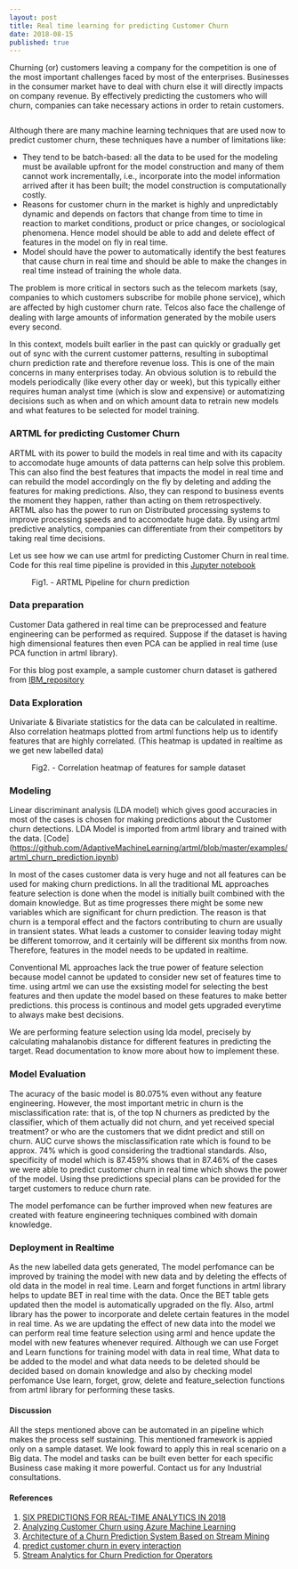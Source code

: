 ```yaml
---
layout: post
title: Real time learning for predicting Customer Churn
date: 2018-08-15
published: true
---
```

Churning (or) customers leaving a company for the competition is one of the most important challenges faced by most of the enterprises. Businesses in the consumer market have to deal with churn else it will directly impacts on company revenue. By effectively predicting the customers who will churn, companies can take necessary actions in order to retain customers.

<figure>
	<img src="{{ '/assets/img/churn.jpg' | prepend: site.baseurl }}" alt=""> 
</figure>

Although there are many machine learning techniques that are used now to predict customer churn, these techniques have a number of limitations like:
- They tend to be batch-based: all the data to be used for the modeling must be available upfront for the model construction and many of them cannot work incrementally, i.e., incorporate into the model information arrived after it has been built; the model construction is computationally costly.
- Reasons for customer churn in the market is highly and unpredictably dynamic and depends on factors that change from time to time in reaction to market conditions, product or price changes, or sociological phenomena. Hence model should be able to add and delete effect of features in the model on fly in real time.
- Model should have the power to automatically identify the best features that cause churn in real time and should be able to make the changes in real time instead of training the whole data.

The problem is more critical in sectors such as the telecom markets (say, companies to which customers subscribe for mobile phone service), which are aﬀected by high customer churn rate. Telcos also face the challenge of dealing with large amounts of information generated by the mobile users every second.

In this context, models built earlier in the past can quickly or gradually get out of sync with the current customer patterns, resulting in suboptimal churn prediction rate and therefore revenue loss. This is one of the main concerns in many enterprises today. An obvious solution is to rebuild the models periodically (like every other day or week), but this typically either requires human analyst time (which is slow and expensive) or automatizing decisions such as when and on which amount data to retrain new models and what features to be selected for model training.

### ARTML for predicting Customer Churn

ARTML with its power to build the models in real time and with its capacity to accomodate huge amounts of data patterns can help solve this problem. This can also find the best features that impacts the model in real time and can rebuild the model accordingly on the fly by deleting and adding the features for making predictions. Also, they can respond to business events the moment they happen, rather than acting on them retrospectively. ARTML also has the power to run on Distributed processing systems to improve processing speeds and to accomodate huge data. By using artml predictive analytics, companies can differentiate from their competitors by taking real time decisions.

Let us see how we can use artml for predicting Customer Churn in real time. Code for this real time pipeline is provided in this [Jupyter notebook](https://github.com/AdaptiveMachineLearning/artml/blob/master/examples/artml_churn_prediction.ipynb)

<figure>
	<img src="{{ '/assets/img/churn_artml.png' | prepend: site.baseurl }}" alt=""> 
	<figcaption>Fig1. - ARTML Pipeline for churn prediction  </figcaption>
</figure>

### Data preparation

Customer Data gathered in real time can be preprocessed and feature engineering can be performed as required. Suppose if the dataset is having high dimensional features then even PCA can be applied in real time (use PCA function in artml library).

For this blog post example, a sample customer churn dataset is gathered from [IBM_repository](https://www.ibm.com/communities/analytics/watson-analytics-blog/predictive-insights-in-the-telco-customer-churn-data-set/)

### Data Exploration

Univariate & Bivariate statistics for the data can be calculated in realtime. Also correlation heatmaps plotted from artml functions help us to identify features that are highly correlated. (This heatmap is updated in realtime as we get new labelled data)


<figure>
	<img src="{{ '/assets/img/churn_heatmap.PNG' | prepend: site.baseurl }}" alt=""> 
	<figcaption>Fig2. - Correlation heatmap of features for sample dataset  </figcaption>
</figure>

### Modeling

Linear discriminant analysis (LDA model) which gives good accuracies in most of the cases is chosen for making predictions about the Customer churn detections. LDA Model is imported from artml library and trained with the data. [Code] (https://github.com/AdaptiveMachineLearning/artml/blob/master/examples/artml_churn_prediction.ipynb)

In most of the cases customer data is very huge and not all features can be used for making churn predictions. In all the traditional ML approaches feature selection is done when the model is initially built combined with the domain knowledge. But as time progresses there might be some new variables which are significant for churn prediction. The reason is that churn is a temporal effect and the factors contributing to churn are usually in transient states. What leads a customer to consider leaving today might be different tomorrow, and it certainly will be different six months from now. Therefore, features in the model needs to be updated in realtime.

Conventional ML approaches lack the true power of feature selection because model cannot be updated to consider new set of features time to time.
using artml we can use the exsisting model for selecting the best features and then update the model based on these features to make better predictions. this process is continous and model gets upgraded everytime to always make best decisions.

We are performing feature selection using lda model, precisely by calculating mahalanobis distance for different features in predicting the target. Read documentation to know more about how to implement these.

### Model Evaluation

The acuracy of the basic model is 80.075% even without any feature engineering. However, the most important metric in churn is the misclassification rate: that is, of the top N churners as predicted by the classifier, which of them actually did not churn, and yet received special treatment? or who are the customers that we didnt predict and still on churn. AUC curve shows the misclassification rate which is found to be approx. 74% which is good considering the tradtional standards.
Also, specificity of model which is 87.459% shows that in 87.46% of the cases we were able to predict customer churn in real time which shows the power of the model. Using thse predictions special plans can be provided for the target customers to reduce churn rate.

The model perfomance can be further improved when new features are created with feature engineering techniques combined with domain knowledge.

### Deployment in Realtime

As the new labelled data gets generated, The model perfomance can be improved by training the model with new data and by deleting the effects of old data in the model in real time. Learn and forget functions in artml library helps to update BET in real time with the data. Once the BET table gets updated then the model is automatically upgraded on the fly.
Also, artml library has the power to incorporate and delete certain features in the model in real time. As we are updating the effect of new data into the model we can perform real time feature selection using arml and hence update the model with new features whenever required.
Although we can use Forget and Learn functions for training model with data in real time, What data to be added to the model and what data needs to be deleted should be decided based on domain knowledge and also by checking model perfomance
Use learn, forget, grow, delete and feature_selection functions from artml library for performing these tasks.

#### Discussion
All the steps mentioned above can be automated in an pipeline which makes the process self sustaining. This mentioned framework is appied only on a sample dataset. We look foward to apply this in real scenario on a Big data. The model and tasks can be built even better for each specific Business case making it more powerful. Contact us for any Industrial consultations.

#### References
1. [SIX PREDICTIONS FOR REAL-TIME ANALYTICS IN 2018](http://www.b2b.com/six-predictions-for-real-time-analytics-in-2018)
2. [Analyzing Customer Churn using Azure Machine Learning](https://docs.microsoft.com/en-us/azure/machine-learning/studio/azure-ml-customer-churn-scenario#conclusion)
3. [Architecture of a Churn Prediction System Based on Stream Mining](https://www.researchgate.net/publication/279133320_The_Architecture_of_a_Churn_Prediction_System_Based_on_Stream_Mining)
4. [predict customer churn in every interaction](http://www.ibmbigdatahub.com/blog/how-predict-customer-churn-every-interaction)
5. [Stream Analytics for Churn Prediction for Operators](https://www.ericsson.com/research-blog/proof-concept-stream-analytics-churn-prediction-operators/)
